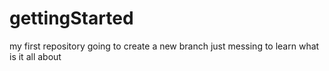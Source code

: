 # gettingStarted
my first repository
going to create a new branch
just messing to learn
what is it all about
